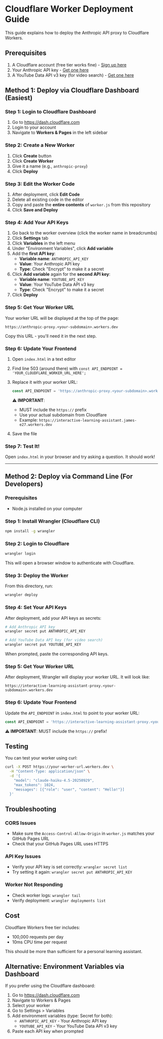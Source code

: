 # Cloudflare Worker Deployment Guide

This guide explains how to deploy the Anthropic API proxy to Cloudflare Workers.

## Prerequisites

1. A Cloudflare account (free tier works fine) - [Sign up here](https://dash.cloudflare.com/sign-up)
2. Your Anthropic API key - [Get one here](https://console.anthropic.com/)
3. A YouTube Data API v3 key (for video search) - [Get one here](https://console.cloud.google.com/)

## Method 1: Deploy via Cloudflare Dashboard (Easiest)

### Step 1: Login to Cloudflare Dashboard

1. Go to https://dash.cloudflare.com
2. Login to your account
3. Navigate to **Workers & Pages** in the left sidebar

### Step 2: Create a New Worker

1. Click **Create** button
2. Click **Create Worker**
3. Give it a name (e.g., `anthropic-proxy`)
4. Click **Deploy**

### Step 3: Edit the Worker Code

1. After deployment, click **Edit Code**
2. Delete all existing code in the editor
3. Copy and paste the **entire contents** of `worker.js` from this repository
4. Click **Save and Deploy**

### Step 4: Add Your API Keys

1. Go back to the worker overview (click the worker name in breadcrumbs)
2. Click **Settings** tab
3. Click **Variables** in the left menu
4. Under "Environment Variables", click **Add variable**
5. Add the **first API key**:
   - **Variable name**: `ANTHROPIC_API_KEY`
   - **Value**: Your Anthropic API key
   - **Type**: Check "Encrypt" to make it a secret
6. Click **Add variable** again for the **second API key**:
   - **Variable name**: `YOUTUBE_API_KEY`
   - **Value**: Your YouTube Data API v3 key
   - **Type**: Check "Encrypt" to make it a secret
7. Click **Deploy**

### Step 5: Get Your Worker URL

Your worker URL will be displayed at the top of the page:
```
https://anthropic-proxy.<your-subdomain>.workers.dev
```

Copy this URL - you'll need it in the next step.

### Step 6: Update Your Frontend

1. Open `index.html` in a text editor
2. Find line 503 (around there) with `const API_ENDPOINT = 'YOUR_CLOUDFLARE_WORKER_URL_HERE';`
3. Replace it with your worker URL:
   ```javascript
   const API_ENDPOINT = 'https://anthropic-proxy.<your-subdomain>.workers.dev';
   ```

   ⚠️ **IMPORTANT**:
   - MUST include the `https://` prefix
   - Use your actual subdomain from Cloudflare
   - Example: `https://interactive-learning-assistant.james-e27.workers.dev`

4. Save the file

### Step 7: Test It!

Open `index.html` in your browser and try asking a question. It should work!

---

## Method 2: Deploy via Command Line (For Developers)

### Prerequisites

- Node.js installed on your computer

### Step 1: Install Wrangler (Cloudflare CLI)

```bash
npm install -g wrangler
```

### Step 2: Login to Cloudflare

```bash
wrangler login
```

This will open a browser window to authenticate with Cloudflare.

### Step 3: Deploy the Worker

From this directory, run:

```bash
wrangler deploy
```

### Step 4: Set Your API Keys

After deployment, add your API keys as secrets:

```bash
# Add Anthropic API key
wrangler secret put ANTHROPIC_API_KEY

# Add YouTube Data API key (for video search)
wrangler secret put YOUTUBE_API_KEY
```

When prompted, paste the corresponding API keys.

### Step 5: Get Your Worker URL

After deployment, Wrangler will display your worker URL. It will look like:

```
https://interactive-learning-assistant-proxy.<your-subdomain>.workers.dev
```

### Step 6: Update Your Frontend

Update the `API_ENDPOINT` in `index.html` to point to your worker URL:

```javascript
const API_ENDPOINT = 'https://interactive-learning-assistant-proxy.<your-subdomain>.workers.dev';
```

⚠️ **IMPORTANT**: MUST include the `https://` prefix!

## Testing

You can test your worker using curl:

```bash
curl -X POST https://your-worker-url.workers.dev \
  -H "Content-Type: application/json" \
  -d '{
    "model": "claude-haiku-4.5-20250929",
    "max_tokens": 1024,
    "messages": [{"role": "user", "content": "Hello!"}]
  }'
```

## Troubleshooting

### CORS Issues
- Make sure the `Access-Control-Allow-Origin` in `worker.js` matches your GitHub Pages URL
- Check that your GitHub Pages URL uses HTTPS

### API Key Issues
- Verify your API key is set correctly: `wrangler secret list`
- Try setting it again: `wrangler secret put ANTHROPIC_API_KEY`

### Worker Not Responding
- Check worker logs: `wrangler tail`
- Verify deployment: `wrangler deployments list`

## Cost

Cloudflare Workers free tier includes:
- 100,000 requests per day
- 10ms CPU time per request

This should be more than sufficient for a personal learning assistant.

## Alternative: Environment Variables via Dashboard

If you prefer using the Cloudflare dashboard:

1. Go to https://dash.cloudflare.com
2. Navigate to Workers & Pages
3. Select your worker
4. Go to Settings > Variables
5. Add environment variables (type: Secret for both):
   - `ANTHROPIC_API_KEY` - Your Anthropic API key
   - `YOUTUBE_API_KEY` - Your YouTube Data API v3 key
6. Paste each API key when prompted
